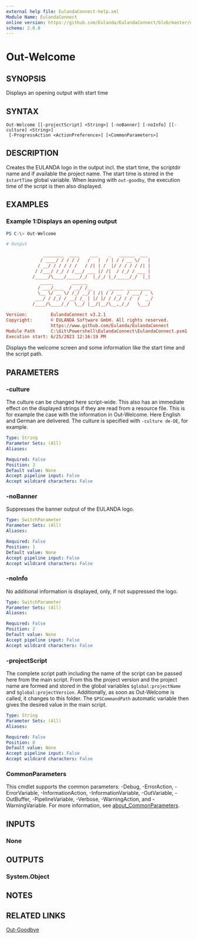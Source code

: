 ```yaml
---
external help file: EulandaConnect-help.xml
Module Name: EulandaConnect
online version: https://github.com/Eulanda/EulandaConnect/blob/master/docs/Out-Welcome.md
schema: 2.0.0
---
```


# Out-Welcome

## SYNOPSIS
Displays an opening output with start time

## SYNTAX

```
Out-Welcome [[-projectScript] <String>] [-noBanner] [-noInfo] [[-culture] <String>]
 [-ProgressAction <ActionPreference>] [<CommonParameters>]
```

## DESCRIPTION
Creates the EULANDA logo in the output incl. the start time, the scriptdir name and if available the project name. The start time is stored in the `$startTime` global variable. When leaving with `out-goodby`, the execution time of the script is then also displayed.

## EXAMPLES

### Example 1:Displays an opening output
```powershell
PS C:\> Out-Welcome
```

```ini
# Output

              ________  ____    ___    _   ______  ___
             / ____/ / / / /   /   |  / | / / __ \/   |
            / __/ / / / / /   / /| | /  |/ / / / / /| |
           / /___/ /_/ / /___/ ___ |/ /|  / /_/ / ___ |
          /_____/\____/_____/_/  |_/_/ |_/_____/_/  |_|
             _____       ______
            / ___/____  / __/ /__      ______ _________
            \__ \/ __ \/ /_/ __/ | /| / / __  / ___/ _ \
           ___/ / /_/ / __/ /_ | |/ |/ / /_/ / /  /  __/
          /____/\____/_/  \__/ |__/|__/\__,_/_/   \___/

Version:         EulandaConnect v3.2.1
Copyright:       © EULANDA Software GmbH. All rights reserved.
                 https://www.github.com/Eulanda/EulandaConnect
Module Path      C:\Git\Powershell\EulandaConnect\EulandaConnect.psm1
Execution start: 6/25/2023 12:16:19 PM
```

Displays the welcome screen and some information like the start time and the script path.

## PARAMETERS

### -culture
The culture can be changed here script-wide. This also has an immediate effect on the displayed strings if they are read from a resource file. This is for example the case with the information in Out-Welcome. Here English and German are delivered. The culture is specified with `-culture de-DE`, for example.

```yaml
Type: String
Parameter Sets: (All)
Aliases:

Required: False
Position: 3
Default value: None
Accept pipeline input: False
Accept wildcard characters: False
```

### -noBanner
Suppresses the banner output of the EULANDA logo.

```yaml
Type: SwitchParameter
Parameter Sets: (All)
Aliases:

Required: False
Position: 1
Default value: None
Accept pipeline input: False
Accept wildcard characters: False
```

### -noInfo
No additional information is displayed, only, if not suppressed the logo.

```yaml
Type: SwitchParameter
Parameter Sets: (All)
Aliases:

Required: False
Position: 2
Default value: None
Accept pipeline input: False
Accept wildcard characters: False
```

### -projectScript
The complete script path including the name of the script can be passed here from the main script. From this the project version and the project name are formed and stored in the global variables `$global:projectName` and `$global:projectVersion`. Additionally, as soon as Out-Welcome is called, it changes to this folder. The `$PSCommandPath` automatic variable then gives the desired value in the main script.

```yaml
Type: String
Parameter Sets: (All)
Aliases:

Required: False
Position: 0
Default value: None
Accept pipeline input: False
Accept wildcard characters: False
```


### CommonParameters
This cmdlet supports the common parameters: -Debug, -ErrorAction, -ErrorVariable, -InformationAction, -InformationVariable, -OutVariable, -OutBuffer, -PipelineVariable, -Verbose, -WarningAction, and -WarningVariable. For more information, see [about_CommonParameters](http://go.microsoft.com/fwlink/?LinkID=113216).

## INPUTS

### None

## OUTPUTS

### System.Object
## NOTES

## RELATED LINKS

[Out-Goodbye](./functions/Out-Goodbye.md)


